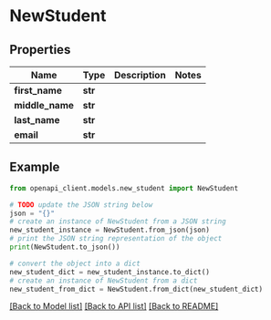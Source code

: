 # NewStudent


## Properties

Name | Type | Description | Notes
------------ | ------------- | ------------- | -------------
**first_name** | **str** |  | 
**middle_name** | **str** |  | 
**last_name** | **str** |  | 
**email** | **str** |  | 

## Example

```python
from openapi_client.models.new_student import NewStudent

# TODO update the JSON string below
json = "{}"
# create an instance of NewStudent from a JSON string
new_student_instance = NewStudent.from_json(json)
# print the JSON string representation of the object
print(NewStudent.to_json())

# convert the object into a dict
new_student_dict = new_student_instance.to_dict()
# create an instance of NewStudent from a dict
new_student_from_dict = NewStudent.from_dict(new_student_dict)
```
[[Back to Model list]](../README.md#documentation-for-models) [[Back to API list]](../README.md#documentation-for-api-endpoints) [[Back to README]](../README.md)


